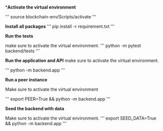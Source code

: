 ***Activate the virtual environment**

'''
source blockchain-env/Scripts/activate
'''

**Install all packages**
'''
pip install -r requirement.txt
'''

**Run the tests**

make sure to activate the virtual environment.
'''
python -m pytest backend/tests
'''

**Run the application and API**
make sure to activate the virtual environment.

'''
python -m backend.app
'''

**Run a peer instance**

Make sure to activate the virtual environment

'''
export PEER=True && python -m backend.app
'''


**Seed the backend with data**

Make sure to activate the virtual environment.
'''
export SEED_DATA=True && python -m backend.app
'''